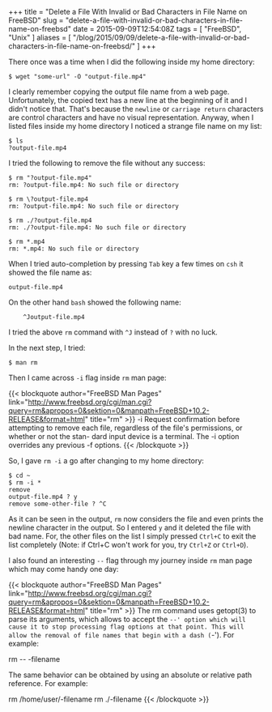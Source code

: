 +++
title = "Delete a File With Invalid or Bad Characters in File Name on FreeBSD"
slug = "delete-a-file-with-invalid-or-bad-characters-in-file-name-on-freebsd"
date = 2015-09-09T12:54:08Z
tags = [ "FreeBSD", "Unix" ]
aliases = [ "/blog/2015/09/09/delete-a-file-with-invalid-or-bad-characters-in-file-name-on-freebsd/" ]
+++

There once was a time when I did the following inside my home directory:

```
$ wget "some-url" -O "output-file.mp4"
```

I clearly remember copying the output file name from a web page. Unfortunately, the copied text has a new line at the beginning of it and I didn't notice that. That's because the <code>newline</code> or <code>carriage return</code> characters are control characters and have no visual representation. Anyway, when I listed files inside my home directory I noticed a strange file name on my list:

```
$ ls
?output-file.mp4
```

<!--more-->

I tried the following to remove the file without any success:

```
$ rm "?output-file.mp4"
rm: ?output-file.mp4: No such file or directory

$ rm \?output-file.mp4
rm: ?output-file.mp4: No such file or directory

$ rm ./?output-file.mp4
rm: ./?output-file.mp4: No such file or directory

$ rm *.mp4
rm: *.mp4: No such file or directory
```

When I tried auto-completion by pressing <code>Tab</code> key a few times on <code>csh</code> it showed the file name as:

```
output-file.mp4
```

On the other hand <code>bash</code> showed the following name:

```
    ^Joutput-file.mp4
```

I tried the above <code>rm</code> command with <code>^J</code> instead of <code>?</code> with no luck.

In the next step, I tried:

```
$ man rm
```

Then I came across <code>-i</code> flag inside <code>rm</code> man page:

{{< blockquote author="FreeBSD Man Pages" link="http://www.freebsd.org/cgi/man.cgi?query=rm&apropos=0&sektion=0&manpath=FreeBSD+10.2-RELEASE&format=html" title="rm" >}}
-i      Request confirmation before attempting to remove each file,
        regardless of the file's permissions, or whether or not the stan-
        dard input device is a terminal. The -i option overrides any
        previous -f options.
{{< /blockquote >}}

So, I gave <code>rm -i</code> a go after changing to my home directory:

```
$ cd ~
$ rm -i *
remove
output-file.mp4 ? y
remove some-other-file ? ^C
```

As it can be seen in the output, <code>rm</code> now considers the file and even prints the newline character in the output. So I entered <code>y</code> and it deleted the file with bad name. For, the other files on the list I simply pressed <code>Ctrl+C</code> to exit the list completely (Note: if Ctrl+C won't work for you, try <code>Ctrl+Z</code> or <code>Ctrl+D</code>).

I also found an interesting <code>--</code> flag through my journey inside <code>rm</code> man page which may come handy one day:

{{< blockquote author="FreeBSD Man Pages" link="http://www.freebsd.org/cgi/man.cgi?query=rm&apropos=0&sektion=0&manpath=FreeBSD+10.2-RELEASE&format=html" title="rm" >}}
The rm command uses getopt(3) to parse its arguments, which allows to
accept the `--' option which will cause it to stop processing flag
options at that point. This will allow the removal of file names that
begin with a dash (`-'). For example:

rm -- -filename

The same behavior can be obtained by using an absolute or relative path
reference. For example:

rm /home/user/-filename
rm ./-filename
{{< /blockquote >}}
